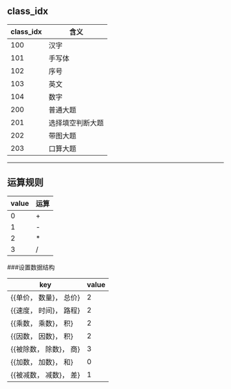 ## class_idx

| class_idx | 含义 |
| --- | ---- |
| 100 | 汉字|
| 101 | 手写体 |
| 102 | 序号 |
| 103 | 英文 |
| 104 | 数字 |
| 200 | 普通大题
| 201 | 选择填空判断大题
| 202 | 带图大题
| 203 | 口算大题
* * *
## 运算规则

| value | 运算 |
|----| ---|
| 0 | + |
| 1 | - |
| 2 | * |
| 3 | / |

###设置数据结构

| key |  value |
| ----| ----|
| {{单价， 数量}， 总价} | 2 |
| {{速度， 时间}， 路程} | 2 |
| {{乘数， 乘数}， 积} |   2 |
| {{因数， 因数}， 积} | 2 |
| {{被除数， 除数}， 商} | 3 |
| {{加数， 加数}， 和} | 0 |
| {{被减数， 减数}， 差} | 1 |

